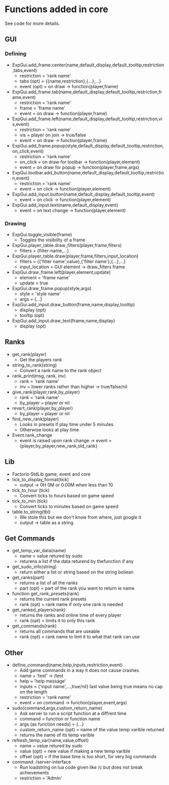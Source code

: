 # Functions added in core
See code for more details.
## GUI
### Defining
* ExpGui.add_frame.center(name,default_display,default_tooltip,restriction,tabs,event)
    * restriction = 'rank name'
    * tabs (opt) = {{name,restriction},{...},...}
    * event (opt) = on draw -> function(player,frame)
* ExpGui.add_frame.tab(name,default_display,default_tooltip,restriction,frame,event) 
    * restriction = 'rank name'
    * frame = 'frame name'
    * event = on draw -> function(player,frame)
* ExpGui.add_frame.left(name,default_display,default_tooltip,restriction,vis,event)
    * restriction = 'rank name'
    * vis = player on join -> true/false
    * event = on draw -> function(player,frame)
* ExpGui.add_frame.popup(style,default_display,default_tooltip,restriction,on_click,event)
    * restriction = 'rank name'
    * on_click = on draw for toolbar -> function(player,element)
    * event = on draw for popup -> function(player,frame,args)
* ExpGui.toolbar.add_button(name,default_display,default_tooltip,restriction,event)
    * restriction = 'rank name'
    * event = on click -> function(player,element)
* ExpGui.add_input.button(name,default_display,default_tooltip,event)
    * event = on click -> function(player,element)
* ExpGui.add_input.text(name,default_display,event)
    * event = on text change -> function(player,element)
### Drawing
* ExpGui.toggle_visible(frame)
    * Toggles the visibility of a frame
* ExpGui.player_table.draw_filters(player,frame,filters)
    * filters = {filter-name,...}
* ExpGui.player_table.draw(player,frame,filters,input_location)
    * filters = {{'filter name',value},{'filter name'},{...},...}
    * input_location = GUI element -> draw_filters frame
* ExpGui.draw_frame.left(player,element,update)
    * element = 'frame name'
    * update = true
* ExpGui.draw_frame.popup(style,args)
    * style = 'style name'
    * args = {...}
* ExpGui.add_input.draw_button(frame,name,display,tooltip)
    * display (opt)
    * tooltip (opt)
* ExpGui.add_input.draw_text(frame,name,display)
    * display (opt)
## Ranks
* get_rank(player)
    * Get the players rank
* string_to_rank(string)
    * Convert a rank name to the rank object
* rank_print(msg, rank, inv)
    * rank = 'rank name'
    * inv = lower ranks rather than higher -> true/false/nil
* give_rank(player,rank,by_player)
    * rank = 'rank name'
    * by_player = player or nil
* revert_rank(player,by_player)
    * by_player = player or nil
* find_new_rank(player)
    * Looks in presets if play time under 5 minutes
    * Otherwise looks at play time
* Event.rank_change
    * event is raised upon rank change -> event = {player,by_player,new_rank,old_rank}
## Lib
* Factorio StdLib game, event and core
* tick_to_display_format(tick)
    * output -> 0H 0M or 0.00M when less than 10
* tick_to_hour (tick)
    * Convert ticks to hours based on game speed
* tick_to_min (tick)
    * Convert ticks to minutes based on game speed
* table.to_string(tbl)
    * We stole this but we don't know from where, just google it
    * output -> table as a string
## Get Commands
* get_temp_var_data(name)
    * name = value retured by sudo
    * returens a list if the data returend by thefunction if any
* get_sudo_info(string) 
    * return either a list or string based on the string boliean
* get_ranks(part)
    * returns a list of all the ranks
    * part (opt) = part of the rank you want to return ie name
* function get_rank_presets(rank)
    * returns the current rank presets
    * rank (opt) = rank name if only one rank is needed
* get_ranked_players(rank)
    * returns the ranks and online time of every player
    * rank (opt) = limits it to only this rank
* get_commands(rank)
    * returns all commands that are useable
    * rank (opt) = rank name to limt it to what that rank can use
## Other
* define_command(name,help,inputs,restriction,event)
    * Add game commands in a way it does not cause crashes
    * name  = 'test' -> /test
    * help = 'help message'
    * inputs = {'input name',...,true/nil} last value being true means no cap on the length
    * restriction = 'rank name'
    * event = on command -> function(player,event,args)
* sudo(command,args,custom_return_name)
    * Ask server to run a script function at a diffrent time
    * command = function or function name
    * args (as function needs) = {...}
    * custom_return_name (opt) = name of the value temp varible returned
    * returns the name of its temp varible
* refresh_temp_var(name,value,offset)
    * name = value retured by sudo
    * value (opt) = new value if making a new temp varible
    * offset (opt) = if the base time is too short, for very big commands
* command: /server-interface
    * Run loadstring on lua code given like /c but does not break achievements
    * restriction = 'Admin'